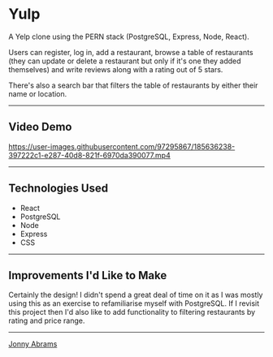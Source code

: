# Yulp

A Yelp clone using the PERN stack (PostgreSQL, Express, Node, React).

Users can register, log in, add a restaurant, browse a table of restaurants (they can update or delete a restaurant but only if it's one they added themselves) and write reviews along with a rating out of 5 stars.

There's also a search bar that filters the table of restaurants by either their name or location.

---

## Video Demo

https://user-images.githubusercontent.com/97295867/185636238-397222c1-e287-40d8-821f-6970da390077.mp4

---

## Technologies Used

* React
* PostgreSQL
* Node
* Express
* CSS

---

## Improvements I'd Like to Make

Certainly the design! I didn't spend a great deal of time on it as I was mostly using this as an exercise to refamiliarise myself with PostgreSQL. If I revisit this project then I'd also like to add functionality to filtering restaurants by rating and price range.

---

[Jonny Abrams](https://github.com/jonnyabrams)